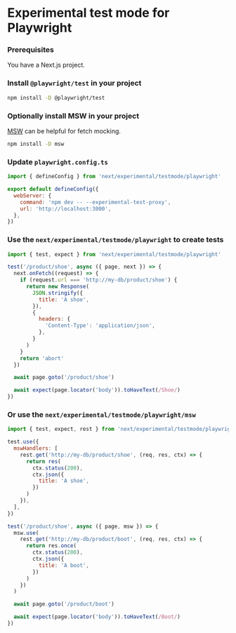 # Experimental test mode for Playwright

### Prerequisites

You have a Next.js project.

### Install `@playwright/test` in your project

```sh
npm install -D @playwright/test
```

### Optionally install MSW in your project

[MSW](https://mswjs.io/) can be helpful for fetch mocking.

```sh
npm install -D msw
```

### Update `playwright.config.ts`

```javascript
import { defineConfig } from 'next/experimental/testmode/playwright'

export default defineConfig({
  webServer: {
    command: 'npm dev -- --experimental-test-proxy',
    url: 'http://localhost:3000',
  },
})
```

### Use the `next/experimental/testmode/playwright` to create tests

```javascript
import { test, expect } from 'next/experimental/testmode/playwright'

test('/product/shoe', async ({ page, next }) => {
  next.onFetch((request) => {
    if (request.url === 'http://my-db/product/shoe') {
      return new Response(
        JSON.stringify({
          title: 'A shoe',
        }),
        {
          headers: {
            'Content-Type': 'application/json',
          },
        }
      )
    }
    return 'abort'
  })

  await page.goto('/product/shoe')

  await expect(page.locator('body')).toHaveText(/Shoe/)
})
```

### Or use the `next/experimental/testmode/playwright/msw`

```javascript
import { test, expect, rest } from 'next/experimental/testmode/playwright/msw'

test.use({
  mswHandlers: [
    rest.get('http://my-db/product/shoe', (req, res, ctx) => {
      return res(
        ctx.status(200),
        ctx.json({
          title: 'A shoe',
        })
      )
    }),
  ],
})

test('/product/shoe', async ({ page, msw }) => {
  msw.use(
    rest.get('http://my-db/product/boot', (req, res, ctx) => {
      return res.once(
        ctx.status(200),
        ctx.json({
          title: 'A boot',
        })
      )
    })
  )

  await page.goto('/product/boot')

  await expect(page.locator('body')).toHaveText(/Boot/)
})
```
